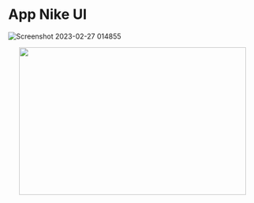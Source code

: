 # App Nike UI

![Screenshot 2023-02-27 014855](https://user-images.githubusercontent.com/51033703/221430552-a486158d-cc9e-4cf8-85cd-48b4a21554c7.png)

<p align="center">
  <img width="460" height="300" src="[http://www.fillmurray.com](https://user-images.githubusercontent.com/51033703/221430552-a486158d-cc9e-4cf8-85cd-48b4a21554c7.png)/460/300">
</p>
